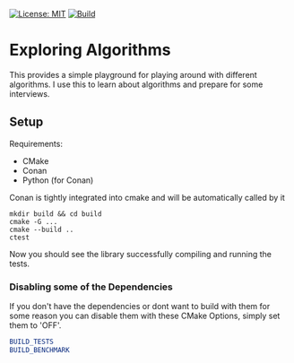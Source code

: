 [![License: MIT](https://img.shields.io/badge/License-MIT-blue.svg)](https://opensource.org/licenses/MIT)
[![Build](https://github.com/DonRomanos/ExploringAlgorithms/actions/workflows/build.yaml/badge.svg?branch=master)](https://github.com/DonRomanos/ExploringAlgorithms/actions/workflows/build.yaml)

# Exploring Algorithms

This provides a simple playground for playing around with different algorithms. I use this to learn about algorithms and prepare for some interviews.

## Setup

Requirements:

* CMake
* Conan
* Python (for Conan)

Conan is tightly integrated into cmake and will be automatically called by it

```shell
mkdir build && cd build
cmake -G ...
cmake --build ..
ctest
```

Now you should see the library successfully compiling and running the tests.

### Disabling some of the Dependencies

If you don't have the dependencies or dont want to build with them for some reason you can disable them with these CMake Options, simply set them to 'OFF'.

```cmake
BUILD_TESTS
BUILD_BENCHMARK
```